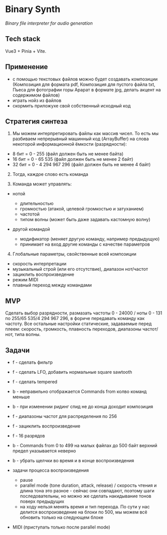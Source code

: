 # Binary Synth

_Binary file interpreter for audio generation_

## Tech stack

Vue3 + Pinia + Vite.

## Применение

-   с помощью текстовых файлов можно будет создавать композиции (Композиция для формата pdf, Композиция для пустого файла txt, Пьеса для фотографии горы Арарат в формате jpg, делать акцент на содержимом файлов)
-   играть нойз из файлов
-   скормить приложухе свой собственный исходный код

## Стратегия синтеза

1. Мы можем интерпретировать файлы как массив чисел. То есть мы разбиваем непрерывный машинный код (ArrayBuffer) на слова некоторой информационной ёмкости (разрядности):

-   8 бит = 0 - 255 (файл должен быть не менее байта)
-   16 бит = 0 - 65 535 (файл должен быть не менее 2 байт)
-   32 бит = 0 - 4 294 967 296 (файл должен быть не менее 4 байт)

2. Тогда, каждое слово есть команда

3. Команда может управлять:

-   нотой

    -   длительностью
    -   громкостью (атакой, целевой громкостью и затуханием)
    -   частотой
    -   типом волны (может быть даже задавать кастомную волну)

-   другой командой

    -   модификатор (меняет другую команду, например предыдущую)
    -   принимает на вход другие команды с качестве параметров

4. Глобальные параметры, свойственные всей композиции

-   скорость интерпретации
-   музыкальный строй (или его отсутствие), диапазон нот/частот
-   зациклить воспроизведение
-   режим MIDI
-   плавный переход между командами

## MVP

Сделать выбор разрядности, размазать частоты 0 - 24000 / ноты 0 - 131 по 255/65 535/4 294 967 296, в фориче передавать команду как частоту. Все остальные настройки статические, задаваемые перед плеем: скорость, громкость, плавность переходов, диапазоны частот/нот, типа волны.

## Задачи

-   f - сделать фильтр
-   f - сделать LFO, добавить нормальные square sawtooth
-   f - сделать tempered
-   b - неправильно отображается Commands from колво команд меньше
-   b - при изменении ридинг спид не до конца доходит композиция
-   f - диапазоны частот для распределения по 256
-   f - зациклить воспроизведение
-   f - 16 разрядов
-   b - Commands from 0 to 499 на малых файлах до 500 байт верхний предел указывается неверно
-   b - убрать щелчки во время и в конце воспроизведения

-   задачи процесса воспроизведения

    -   pause
    -   parallel mode (tone duration, attack, release) / скорость чтения и длина тона это разное - сейчас они совпадают, поэтому шаги последовательны, но можно же сделать накидывание тонов поверх предыдущих
    -   на ходу нельзя менять время и тип перехода. По сути у нас делится воспроизведение на блоки по 500, мы можем всё обновить только на следующем блоке

-   MIDI (приступать только после parallel mode)
